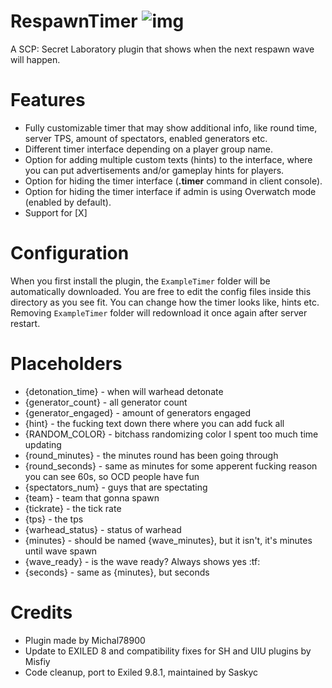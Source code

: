 # RespawnTimer ![img](https://img.shields.io/github/downloads/Saskyc/RespawnTimer/total?style=for-the-badge)
A SCP: Secret Laboratory plugin that shows when the next respawn wave will happen.

# Features
- Fully customizable timer that may show additional info, like round time, server TPS, amount of spectators, enabled generators etc.
- Different timer interface depending on a player group name.
- Option for adding multiple custom texts (hints) to the interface, where you can put advertisements and/or gameplay hints for players.
- Option for hiding the timer interface (**.timer** command in client console).
- Option for hiding the timer interface if admin is using Overwatch mode (enabled by default).
- Support for [X]

# Configuration
When you first install the plugin, the `ExampleTimer` folder will be automatically downloaded. You are free to edit the config files inside this directory as you see fit. You can change how the timer looks like, hints etc. Removing `ExampleTimer` folder will redownload it once again after server restart.

# Placeholders
* {detonation_time} - when will warhead detonate
* {generator_count} - all generator count
* {generator_engaged} - amount of generators engaged
* {hint} - the fucking text down there where you can add fuck all
* {RANDOM_COLOR} - bitchass randomizing color I spent too much time updating
* {round_minutes} - the minutes round has been going through
* {round_seconds} - same as minutes for some apperent fucking reason you can see 60s, so OCD people have fun
* {spectators_num} - guys that are spectating
* {team} - team that gonna spawn
* {tickrate} - the tick rate
* {tps} - the tps
* {warhead_status} - status of warhead
* {minutes} - should be named {wave_minutes}, but it isn't, it's minutes until wave spawn
* {wave_ready} - is the wave ready? Always shows yes :tf:
* {seconds} - same as {minutes}, but seconds

# Credits
* Plugin made by Michal78900
* Update to EXILED 8 and compatibility fixes for SH and UIU plugins by Misfiy
* Code cleanup, port to Exiled 9.8.1, maintained by Saskyc
